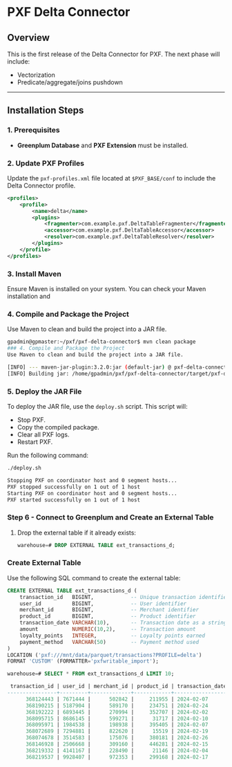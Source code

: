 # PXF Delta Connector

## Overview
This is the first release of the Delta Connector for PXF. The next phase will include:
- Vectorization
- Predicate/aggregate/joins pushdown

---

## Installation Steps

### 1. Prerequisites
- **Greenplum Database** and **PXF Extension** must be installed.

### 2. Update PXF Profiles
Update the `pxf-profiles.xml` file located at `$PXF_BASE/conf` to include the Delta Connector profile.

```xml
<profiles>
    <profile>
        <name>delta</name>
        <plugins>
            <fragmenter>com.example.pxf.DeltaTableFragmenter</fragmenter>
            <accessor>com.example.pxf.DeltaTableAccessor</accessor>
            <resolver>com.example.pxf.DeltaTableResolver</resolver>
        </plugins>
    </profile>
</profiles>
```

### 3. Install Maven
Ensure Maven is installed on your system. You can check your Maven installation and

### 4. Compile and Package the Project
Use Maven to clean and build the project into a JAR file.

```bash
gpadmin@gpmaster:~/pxf/pxf-delta-connector$ mvn clean package
### 4. Compile and Package the Project
Use Maven to clean and build the project into a JAR file.

[INFO] --- maven-jar-plugin:3.2.0:jar (default-jar) @ pxf-delta-connector ---
[INFO] Building jar: /home/gpadmin/pxf/pxf-delta-connector/target/pxf-delta-connector-1.0-SNAPSHOT.jar

```
### 5. Deploy the JAR File

To deploy the JAR file, use the `deploy.sh` script. This script will:

- Stop PXF.
- Copy the compiled package.
- Clear all PXF logs.
- Restart PXF.

Run the following command:

```bash
./deploy.sh

Stopping PXF on coordinator host and 0 segment hosts...
PXF stopped successfully on 1 out of 1 host
Starting PXF on coordinator host and 0 segment hosts...
PXF started successfully on 1 out of 1 host

```
### Step 6 - Connect to Greenplum and Create an External Table

1. Drop the external table if it already exists:
   ```sql
   warehouse=# DROP EXTERNAL TABLE ext_transactions_d;
   ```

### Create External Table

Use the following SQL command to create the external table:

```sql
CREATE EXTERNAL TABLE ext_transactions_d (
    transaction_id   BIGINT,            -- Unique transaction identifier
    user_id          BIGINT,            -- User identifier
    merchant_id      BIGINT,            -- Merchant identifier
    product_id       BIGINT,            -- Product identifier
    transaction_date VARCHAR(10),       -- Transaction date as a string (to avoid type mismatch)
    amount           NUMERIC(10,2),     -- Transaction amount
    loyalty_points   INTEGER,           -- Loyalty points earned
    payment_method   VARCHAR(50)        -- Payment method used
)
LOCATION ('pxf:///mnt/data/parquet/transactions?PROFILE=delta')
FORMAT 'CUSTOM' (FORMATTER='pxfwritable_import');

```
```sql
warehouse=# SELECT * FROM ext_transactions_d LIMIT 10;

 transaction_id | user_id | merchant_id | product_id | transaction_date |  amount  | loyalty_points | payment_method 
----------------+---------+-------------+------------+------------------+----------+----------------+----------------
      368124443 | 7671444 |      502842 |     211955 | 2024-02-07       | 44263.00 |             82 | Mobile Pay
      368190215 | 5187904 |      589170 |     234751 | 2024-02-24       | 71045.00 |              3 | Mobile Pay
      368192222 | 6893445 |      270994 |     352707 | 2024-02-02       | 55530.00 |             55 | Debit Card
      368095715 | 8686145 |      599271 |      31717 | 2024-02-10       | 19731.00 |             65 | Credit Card
      368095971 | 1984538 |      198938 |     395405 | 2024-02-07       | 82284.00 |             77 | Mobile Pay
      368072689 | 7294881 |      822620 |      15519 | 2024-02-19       | 88835.00 |             89 | Credit Card
      368074678 | 3514583 |      175076 |     380181 | 2024-02-26       |  2392.00 |             68 | Credit Card
      368146928 | 2506668 |      309160 |     446281 | 2024-02-15       | 19122.00 |             76 | Debit Card
      368219332 | 4141167 |      228490 |      21146 | 2024-02-04       | 32496.00 |             13 | Credit Card
      368219537 | 9928407 |      972353 |     299168 | 2024-02-17       | 52130.00 |             39 | Debit Card


```
